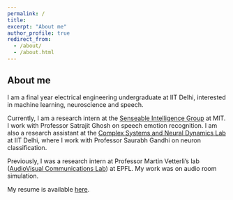 ```yaml
---
permalink: /
title: 
excerpt: "About me"
author_profile: true
redirect_from: 
  - /about/
  - /about.html
---
```



About me
---
I am a final year electrical engineering undergraduate at IIT Delhi, interested in machine learning, neuroscience and speech. 

Currently, I am a research intern at the [Senseable Intelligence Group](https://sensein.group/) at MIT. I work with Professor Satrajit Ghosh on speech emotion recognition. I am also a research assistant at the [Complex Systems and Neural Dynamics Lab](https://web.iitd.ac.in/~gsaurabhr/) at IIT Delhi, where I work with Professor Saurabh Gandhi on neuron classification.

Previously, I was a research intern at Professor Martin Vetterli’s lab ([AudioVisual Communications Lab](https://www.epfl.ch/labs/lcav/)) at EPFL. My work was on audio room simulation.

My resume is available [here](https://satvik-dixit.github.io/files/CV.docx.pdf).

